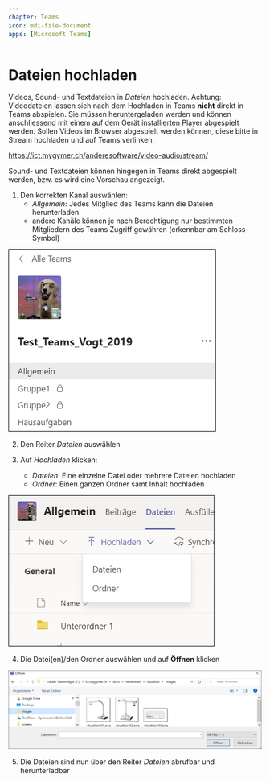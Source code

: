 ```yaml
---
chapter: Teams
icon: mdi-file-document
apps: [Microsoft Teams]
---
```


# Dateien hochladen



Videos, Sound- und Textdateien  in _Dateien_ hochladen. Achtung: Videodateien lassen sich nach dem Hochladen in Teams **nicht** direkt in Teams abspielen. Sie müssen heruntergeladen werden und können anschliessend mit einem auf dem Gerät installierten Player abgespielt werden. Sollen Videos im Browser abgespielt werden können, diese bitte in Stream hochladen und auf Teams verlinken:

https://ict.mygymer.ch/anderesoftware/video-audio/stream/

Sound- und Textdateien können hingegen in Teams direkt abgespielt werden, bzw. es wird eine Vorschau angezeigt.


1. Den korrekten Kanal auswählen: 
    * _Allgemein_: Jedes Mitglied des Teams kann die Dateien herunterladen
    * andere Kanäle können je nach Berechtigung nur bestimmten Mitgliedern des Teams Zugriff gewähren (erkennbar am Schloss-Symbol)

![](./images/dateien-hochladen01.png)

2. Den Reiter _Dateien_ auswählen

3. Auf _Hochladen_ klicken:
    * _Dateien_: Eine einzelne Datei oder mehrere Dateien hochladen
    * _Ordner_: Einen ganzen Ordner samt Inhalt hochladen

![](./images/dateien-hochladen02.png)

4. Die Datei(en)/den Ordner auswählen und auf __Öffnen__ klicken

![](./images/dateien-hochladen03.png)

5. Die Dateien sind nun über den Reiter _Dateien_ abrufbar und herunterladbar